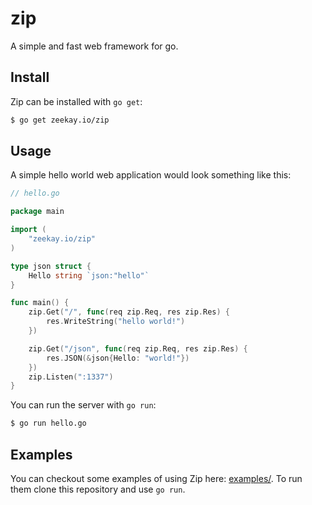 # zip
A simple and fast web framework for go.

## Install
Zip can be installed with `go get`:

```bash
$ go get zeekay.io/zip
```

## Usage
A simple hello world web application would look something like this:

```go
// hello.go

package main

import (
    "zeekay.io/zip"
)

type json struct {
    Hello string `json:"hello"`
}

func main() {
    zip.Get("/", func(req zip.Req, res zip.Res) {
        res.WriteString("hello world!")
    })

    zip.Get("/json", func(req zip.Req, res zip.Res) {
        res.JSON(&json{Hello: "world!"})
    })
    zip.Listen(":1337")
}
```

You can run the server with `go run`:

```bash
$ go run hello.go
```

## Examples
You can checkout some examples of using Zip here: [examples/][examples]. To run
them clone this repository and use `go run`.

[examples]: https://github.com/zeekay/zip/tree/master/examples
